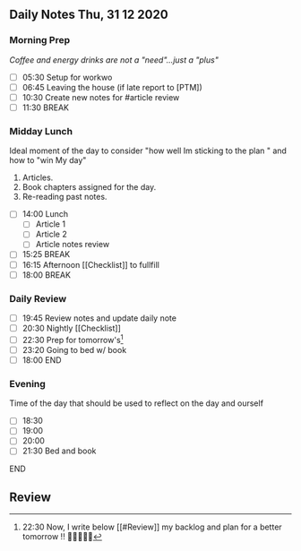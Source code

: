 ## Daily Notes Thu, 31 12 2020

### Morning Prep

*Coffee and energy drinks are not a "need"...just a "plus"*

- [ ] 05:30 Setup for workwo
- [ ] 06:45 Leaving the house (if late report to [PTM])
- [ ] 10:30 Create new notes for #article review
- [ ] 11:30 BREAK

### Midday Lunch

Ideal moment of the day to consider "how well Im sticking to the plan " and how to "win My day"

1. Articles.
2. Book chapters assigned for the day.
3. Re-reading past notes.
   
- [ ] 14:00 Lunch
  - [ ] Article 1
  - [ ] Article 2
  - [ ] Article notes review
- [ ] 15:25 BREAK
- [ ] 16:15 Afternoon [[Checklist]] to fullfill
- [ ] 18:00 BREAK

### Daily Review

- [ ] 19:45 Review notes and update daily note 
- [ ] 20:30 Nightly [[Checklist]]
- [ ] 22:30 Prep for tomorrow's[^1]
- [ ]  23:20 Going to bed w/ book
- [ ] 18:00 END

### Evening 

Time of the day that should be used to reflect on the day and ourself

- [ ] 18:30
- [ ] 19:00
- [ ] 20:00
- [ ] 21:30 Bed and book

END

## Review

[^1]:22:30 Now,  I write below [[#Review]] my backlog and plan for a better tomorrow !!  🌄🌄🌄🌄🌄